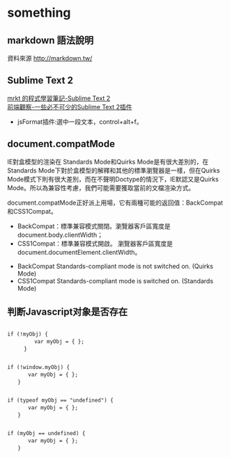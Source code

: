 something
=================
markdown 語法說明
-----------------
資料來源 http://markdown.tw/

Sublime Text 2
------------------
[mrkt 的程式學習筆記-Sublime Text 2][] <br/>
[前端觀察-一些必不可少的Sublime Text 2插件]


[mrkt 的程式學習筆記-Sublime Text 2]:http://kevintsengtw.blogspot.tw/p/sublime-text-2.html
[前端觀察-一些必不可少的Sublime Text 2插件]:http://www.qianduan.net/essential-to-sublime-the-text-2-plugins.html

+ jsFormat插件:選中一段文本，control+alt+f。

document.compatMode
------------------

IE對盒模型的渲染在 Standards Mode和Quirks Mode是有很大差別的，在Standards Mode下對於盒模型的解釋和其他的標準瀏覽器是一樣，但在Quirks Mode模式下則有很大差別，而在不聲明Doctype的情況下，IE默認又是Quirks Mode。所以為兼容性考慮，我們可能需要獲取當前的文檔渲染方式。

document.compatMode正好派上用場，它有兩種可能的返回值：BackCompat和CSS1Compat。

+ BackCompat：標準兼容模式關閉。瀏覽器客戶區寬度是document.body.clientWidth；
+ CSS1Compat：標準兼容模式開啟。 瀏覽器客戶區寬度是document.documentElement.clientWidth。

- BackCompat Standards-compliant mode is not switched on. (Quirks Mode)
- CSS1Compat Standards-compliant mode is switched on. (Standards Mode)


判断Javascript对象是否存在
--------------------------

<pre><code>
if (!myObj) {
  　　　　var myObj = { };
  　　}
</pre></code>

<pre><code>
if (!window.myObj) {
　　　　var myObj = { };
　　}
</pre></code>

<pre><code>
if (typeof myObj == "undefined") {
　　　　var myObj = { };
　　}
</pre></code>

<pre><code>
if (myObj == undefined) {
　　　　var myObj = { };
　　}
</pre></code>




